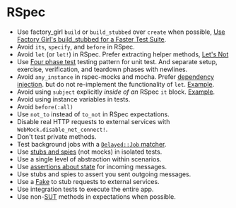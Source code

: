 # RSpec

* Use factory_girl `build` or `build_stubbed` over `create` when possible,
  [Use Factory Girl's build_stubbed for a Faster Test Suite][faster-test].
* Avoid `its`, `specify`, and `before` in RSpec.
* Avoid `let` (or `let!`) in RSpec. Prefer extracting helper methods, [Let's Not]
* Use [Four phase test][four-phase-test] testing pattern for unit test. And 
  separate setup, exercise, verification, and teardown phases with newlines.
* Avoid `any_instance` in rspec-mocks and mocha. Prefer [dependency injection].
  but do not re-implement the functionality of `let`. [Example][avoid-let].
* Avoid using `subject` explicitly *inside of an* RSpec `it` block.
  [Example][subject-example].
* Avoid using instance variables in tests.
* Avoid `before(:all)`
* Use `not_to` instead of `to_not` in RSpec expectations.
* Disable real HTTP requests to external services with
  `WebMock.disable_net_connect!`.
* Don't test private methods.
* Test background jobs with a [`Delayed::Job` matcher].
* Use [stubs and spies] \(not mocks\) in isolated tests.
* Use a single level of abstraction within scenarios.
* Use [assertions about state] for incoming messages.
* Use stubs and spies to assert you sent outgoing messages.
* Use a [Fake] to stub requests to external services.
* Use integration tests to execute the entire app.
* Use non-[SUT] methods in expectations when possible.

[faster-test]: https://robots.thoughtbot.com/use-factory-girls-build-stubbed-for-a-faster-test
[four-phase-test]: https://robots.thoughtbot.com/four-phase-test
[dependency injection]: http://en.wikipedia.org/wiki/Dependency_injection
[subject-example]: ../style/testing/unit_test_spec.rb
[avoid-let]: ../style/testing/avoid_let_spec.rb
[`Delayed::Job` matcher]: https://gist.github.com/3186463
[stubs and spies]: http://robots.thoughtbot.com/post/159805295/spy-vs-spy
[assertions about state]: https://speakerdeck.com/skmetz/magic-tricks-of-testing-railsconf?slide=51
[Fake]: http://robots.thoughtbot.com/post/219216005/fake-it
[SUT]: http://xunitpatterns.com/SUT.html
[Let's Not]: https://robots.thoughtbot.com/lets-not

